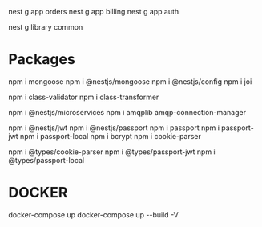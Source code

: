 nest g app orders
nest g app billing
nest g app auth

nest g library common

# Packages
npm i mongoose
npm i @nestjs/mongoose
npm i @nestjs/config
npm i joi

npm i class-validator
npm i class-transformer

npm i @nestjs/microservices
npm i amqplib amqp-connection-manager

npm i @nestjs/jwt
npm i @nestjs/passport
npm i passport
npm i passport-jwt
npm i passport-local
npm i bcrypt
npm i cookie-parser

npm i @types/cookie-parser
npm i @types/passport-jwt
npm i @types/passport-local


# DOCKER
docker-compose up
docker-compose up --build -V 